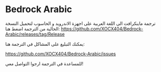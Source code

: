 # Bedrock Arabic
ترجمة ماينكرافت الى اللغة العربية على اجهزة الاندرويد و الحاسوب
لتحميل النسخة الحالية من الترجمة اضغط هنا:
https://github.com/XOCX404/Bedrock-Arabic/releases/tag/Release



يمكنك التبليغ على المشاكل في الترجمة هنا:

https://github.com/XOCX404/Bedrock-Arabic/issues



للمساعدة في الترجمة ارجوا التواصل معي!
